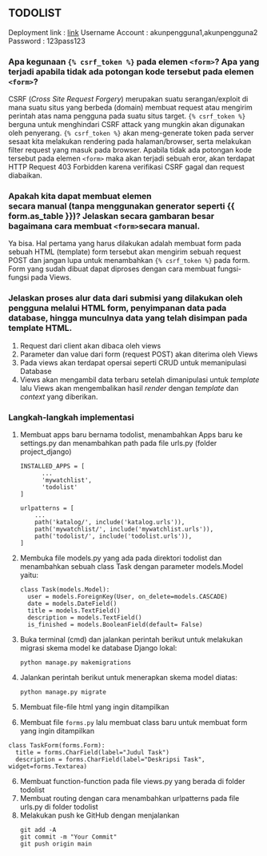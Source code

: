 ## TODOLIST
Deployment link : [link](https://tugas2-pbp-fajar.herokuapp.com/todolist)
Username Account : akunpengguna1,akunpengguna2
Password  : 123pass123

### Apa kegunaan `{% csrf_token %}` pada elemen `<form>`? Apa yang terjadi apabila tidak ada potongan kode tersebut pada elemen `<form>`?
CSRF (*Cross Site Request Forgery*) merupakan suatu serangan/exploit di mana suatu situs yang berbeda (domain) membuat request atau mengirim perintah atas nama pengguna pada suatu situs target. `{% csrf_token %}` berguna untuk menghindari CSRF attack yang mungkin akan digunakan oleh penyerang. `{% csrf_token %}` akan meng-generate token pada server sesaat kita melakukan rendering pada halaman/browser, serta melakukan filter request yang masuk pada browser. Apabila tidak ada potongan kode tersebut pada elemen `<form>` maka akan terjadi sebuah eror, akan terdapat HTTP Request 403 Forbidden karena verifikasi CSRF gagal dan request diabaikan.

### Apakah kita dapat membuat elemen <form> secara manual (tanpa menggunakan generator seperti {{ form.as_table }})? Jelaskan secara gambaran besar bagaimana cara membuat `<form>`secara manual.
Ya bisa. Hal pertama yang harus dilakukan adalah membuat form pada sebuah HTML (template) form tersebut akan mengirim sebuah request POST dan jangan lupa untuk menambahkan `{% csrf_token %}` pada form. Form yang sudah dibuat dapat diproses dengan cara membuat fungsi-fungsi pada Views.

### Jelaskan proses alur data dari submisi yang dilakukan oleh pengguna melalui HTML form, penyimpanan data pada database, hingga munculnya data yang telah disimpan pada template HTML.
  1. Request dari client akan dibaca oleh views 
  2. Parameter dan value dari form (request POST) akan diterima oleh Views
  3. Pada views akan terdapat opersai seperti CRUD untuk memanipulasi Database
  4. Views akan mengambil data terbaru setelah dimanipulasi untuk *template* lalu Views akan mengembalikan hasil *render* dengan *template* dan *context* yang diberikan.

### Langkah-langkah implementasi
1. Membuat apps baru bernama todolist, menambahkan Apps baru ke settings.py dan menambahkan path pada file urls.py (folder project_django)
    ```shell
    INSTALLED_APPS = [
          ...
          'mywatchlist',
          'todolist'
    ]
    ```
    ```shell
    urlpatterns = [
        ...
        path('katalog/', include('katalog.urls')),
        path('mywatchlist/', include('mywatchlist.urls')),
        path('todolist/', include('todolist.urls')),
    ]
    ```
2. Membuka file models.py yang ada pada direktori todolist dan menambahkan sebuah class Task dengan parameter models.Model yaitu:

    ```shell
    class Task(models.Model):
      user = models.ForeignKey(User, on_delete=models.CASCADE)
      date = models.DateField()
      title = models.TextField()
      description = models.TextField()
      is_finished = models.BooleanField(default= False)
    ```
3. Buka terminal (cmd) dan jalankan perintah berikut untuk melakukan migrasi skema model ke database Django lokal:

   ```shell
   python manage.py makemigrations
   ```

4. Jalankan perintah berikut untuk menerapkan skema model diatas:

   ```shell
   python manage.py migrate
   ```
5. Membuat file-file html yang ingin ditampilkan
6. Membuat file `forms.py` lalu membuat class baru untuk membuat form yang ingin ditampilkan
  ```shell
  class TaskForm(forms.Form):
    title = forms.CharField(label="Judul Task")
    description = forms.CharField(label="Deskripsi Task", widget=forms.Textarea)
  ```
6. Membuat function-function pada file views.py yang berada di folder todolist
7. Membuat routing dengan cara menambahkan urlpatterns pada file urls.py di folder todolist
8. Melakukan push ke GitHub dengan menjalankan
    ```shell
    git add -A
    git commit -m "Your Commit"
    git push origin main
    ```